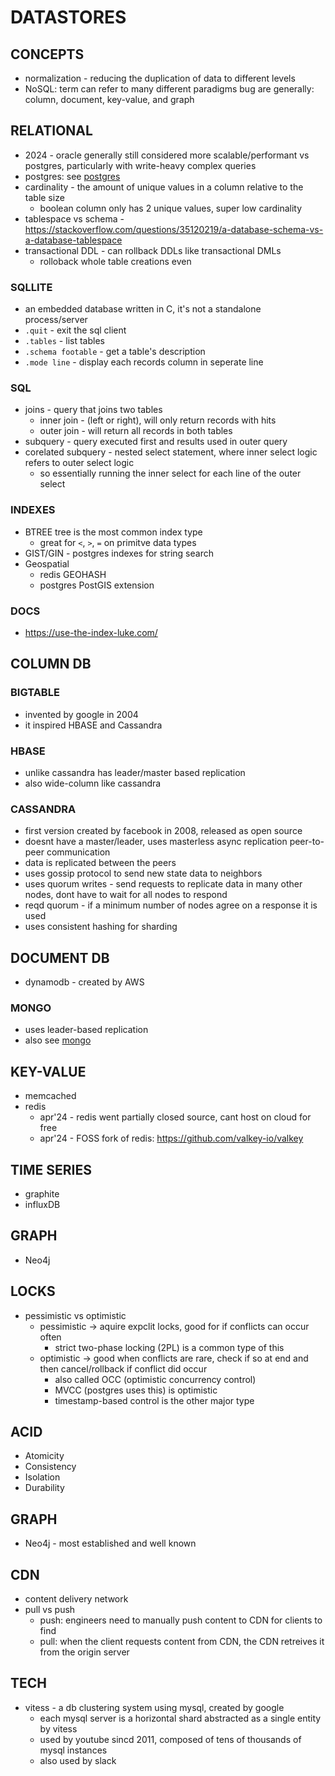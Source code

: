 # DATASTORES

## CONCEPTS
- normalization - reducing the duplication of data to different levels
- NoSQL: term can refer to many different paradigms bug are generally: column, document, key-value, and graph


## RELATIONAL
- 2024 - oracle generally still considered more scalable/performant vs postgres, particularly with write-heavy complex queries
- postgres: see [postgres](postgres_cheatsheet.md)
- cardinality - the amount of unique values in a column relative to the table size
    - boolean column only has 2 unique values, super low cardinality
- tablespace vs schema - https://stackoverflow.com/questions/35120219/a-database-schema-vs-a-database-tablespace
- transactional DDL - can rollback DDLs like transactional DMLs
    - rolloback whole table creations even
### SQLLITE
- an embedded database written in C, it's not a standalone process/server
- `.quit` - exit the sql client
- `.tables` - list tables
- `.schema footable` - get a table's description
- `.mode line` - display each records column in seperate line

### SQL
- joins - query that joins two tables
    - inner join - (left or right), will only return records with hits
    - outer join - will return all records in both tables
- subquery - query executed first and results used in outer query
- corelated subquery - nested select statement, where inner select logic refers to outer select logic
    - so essentially running the inner select for each line of the outer select
### INDEXES
- BTREE tree is the most common index type
    - great for `<`, `>`, `=` on primitve data types
- GIST/GIN - postgres indexes for string search
- Geospatial
    - redis GEOHASH
    - postgres PostGIS extension
### DOCS
- https://use-the-index-luke.com/

## COLUMN DB
### BIGTABLE
- invented by google in 2004
- it inspired HBASE and Cassandra
### HBASE 
- unlike cassandra has leader/master based replication
- also wide-column like cassandra
### CASSANDRA
- first version created by facebook in 2008, released as open source
- doesnt have a master/leader, uses masterless async replication peer-to-peer communication
- data is replicated between the peers
- uses gossip protocol to send new state data to neighbors
- uses quorum writes - send requests to replicate data in many other nodes, dont have to wait for all nodes to respond
- reqd quorum - if a minimum number of nodes agree on a response it is used
- uses consistent hashing for sharding

## DOCUMENT DB
- dynamodb - created by AWS
### MONGO
- uses leader-based replication
- also see [mongo](mongo_cheatsheet.md)

## KEY-VALUE
- memcached
- redis
    - apr'24 - redis went partially closed source, cant host on cloud for free
    - apr'24 - FOSS fork of redis: https://github.com/valkey-io/valkey

## TIME SERIES
- graphite
- influxDB

## GRAPH
- Neo4j

## LOCKS
- pessimistic vs optimistic
    - pessimistic -> aquire expclit locks, good for if conflicts can occur often
        - strict two-phase locking (2PL) is a common type of this
    - optimistic -> good when conflicts are rare, check if so at end and then cancel/rollback if conflict did occur
        - also called OCC (optimistic concurrency control)
        - MVCC (postgres uses this) is optimistic
        - timestamp-based control is the other major type

## ACID
- Atomicity
- Consistency
- Isolation
- Durability

## GRAPH
- Neo4j - most established and well known

## CDN
- content delivery network
- pull vs push 
    - push: engineers need to manually push content to CDN for clients to find
    - pull: when the client requests content from CDN, the CDN retreives it from the origin server

## TECH
- vitess - a db clustering system using mysql, created by google
    - each mysql server is a horizontal shard abstracted as a single entity by vitess
    - used by youtube sincd 2011, composed of tens of thousands of mysql instances
    - also used by slack
